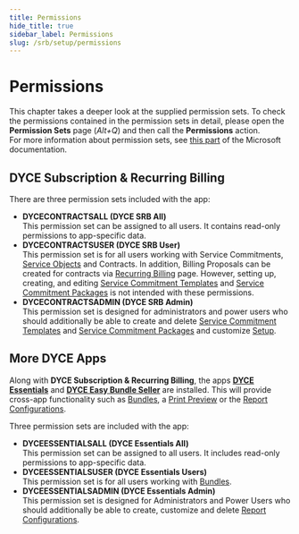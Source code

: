 ```yaml
---
title: Permissions
hide_title: true
sidebar_label: Permissions
slug: /srb/setup/permissions
---
```


# Permissions
This chapter takes a deeper look at the supplied permission sets. To check the permissions contained in the permission sets in detail, please open the **Permission Sets** page (*Alt+Q*) and then call the **Permissions** action. <br/>
For more information about permission sets, see <a href="https://learn.microsoft.com/en-us/dynamics365/business-central/ui-define-granular-permissions/" title= "Assign Permissions to Users and Groups">this part</a> of the Microsoft documentation.


## DYCE Subscription & Recurring Billing
There are three permission sets included with the app:
* **DYCECONTRACTSALL (DYCE SRB All)** <br/>
This permission set can be assigned to all users. It contains read-only permissions to app-specific data.
* **DYCECONTRACTSUSER (DYCE SRB User)** <br/>
This permission set is for all users working with Service Commitments, [Service Objects](/docs/srb/working-with-contracts/service-objects.md) and Contracts. In addition, Billing Proposals can be created for contracts via [Recurring Billing](/docs/srb/recurring-billing.md) page. However, setting up, creating, and editing [Service Commitment Templates](/docs/srb/masterdata/service-commitments.md#service-commitment-templates) and [Service Commitment Packages](/docs/srb/masterdata/service-commitments.md#service-commitment-packages) is not intended with these permissions.
* **DYCECONTRACTSADMIN (DYCE SRB Admin)** <br/>
This permission set is designed for administrators and power users who should additionally be able to create and delete [Service Commitment Templates](/docs/srb/masterdata/service-commitments.md#service-commitment-templates) and [Service Commitment Packages](/docs/srb/masterdata/service-commitments.md#service-commitment-packages) and customize [Setup](/docs/srb/setup/general.md).


## More DYCE Apps
Along with **DYCE Subscription & Recurring Billing**, the apps **[DYCE Essentials](/docs/general/essentials/welcome.md)** and **[DYCE Easy Bundle Seller](/docs/ebs/welcome.md)** are installed. This will provide cross-app functionality such as [Bundles](/docs/ebs/bundles.md), a [Print Preview](/docs/general/essentials/print-preview.md) or the [Report Configurations](/docs/general/essentials/report-configuration.md).

Three permission sets are included with the app:
* **DYCEESSENTIALSALL (DYCE Essentials All)** <br/>
This permission set can be assigned to all users. It includes read-only permissions to app-specific data.
* **DYCEESSENTIALSUSER (DYCE Essentials Users)** <br/>
This permission set is for all users working with [Bundles](/docs/srb/bundles.md).
* **DYCEESSENTIALSADMIN (DYCE Essentials Admin)** <br/>
This permission set is designed for Administrators and Power Users who should additionally be able to create, customize and delete [Report Configurations](/docs/general/essentials/report-configuration.md).
